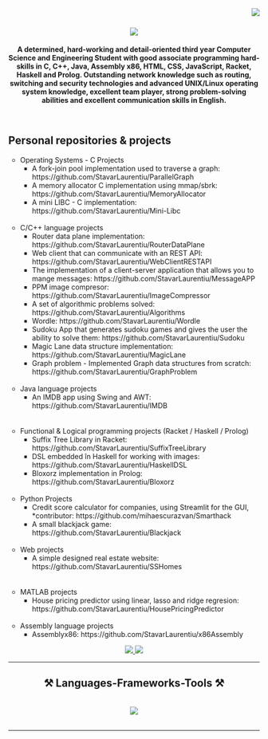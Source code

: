 <img align="right" src="https://visitor-badge.laobi.icu/badge?page_id=salesp07.salesp07" />

<h1 align="center">
    <img src="https://readme-typing-svg.herokuapp.com/?font=Righteous&size=35&center=true&vCenter=true&width=500&height=70&duration=4000&lines=Hi+There!+👋;+I'm+Stavăr+Laurențiu!;" />
</h1>

<b><p align="center"> A determined, hard-working and detail-oriented third year Computer Science and Engineering Student with good associate programming hard-skills in C, C++, Java, Assembly x86, HTML, CSS, JavaScript, Racket, Haskell and Prolog. Outstanding network knowledge such as routing, switching and security technologies and advanced UNIX/Linux operating system knowledge, excellent team player, strong problem-solving abilities and excellent communication skills in English.</p></b>

<br/>

<h2>Personal repositories & projects</h2>
<ul style="list-style-type:circle;">
  <li>Operating Systems - C Projects
    <ul style="list-style-type:square;">
      <li>A fork-join pool implementation used to traverse a graph: https://github.com/StavarLaurentiu/ParallelGraph</li>
      <li>A memory allocator C implementation using mmap/sbrk: https://github.com/StavarLaurentiu/MemoryAllocator</li>
      <li>A mini LIBC - C implementation: https://github.com/StavarLaurentiu/Mini-Libc</li>
    </ul>
  <br>
  </li>
  
  <li>C/C++ language projects
    <ul style="list-style-type:square;">
      <li>Router data plane implementation: https://github.com/StavarLaurentiu/RouterDataPlane</li>
      <li>Web client that can communicate with an REST API: https://github.com/StavarLaurentiu/WebClientRESTAPI</li>
      <li>The implementation of a client-server application that allows you to mange messages: https://github.com/StavarLaurentiu/MessageAPP</li>
      <li>PPM image compresor: https://github.com/StavarLaurentiu/ImageCompressor</li>
      <li>A set of algorithmic problems solved: https://github.com/StavarLaurentiu/Algorithms</li>
      <li>Wordle: https://github.com/StavarLaurentiu/Wordle</li>
      <li>Sudoku App that generates sudoku games and gives the user the ability to solve them: https://github.com/StavarLaurentiu/Sudoku</li>
      <li>Magic Lane data structure implementation: https://github.com/StavarLaurentiu/MagicLane</li>
      <li>Graph problem - Implemented Graph data structures from scratch: https://github.com/StavarLaurentiu/GraphProblem</li>
    </ul>
  <br>
  </li>
  
  <li>Java language projects
    <ul style="list-style-type:square;">
      <li>An IMDB app using Swing and AWT: https://github.com/StavarLaurentiu/IMDB</li>
    </ul>
  <br>
  </li>
  
  <br>
  <li>Functional & Logical programming projects (Racket / Haskell / Prolog)
    <ul style="list-style-type:square;">
      <li>Suffix Tree Library in Racket: https://github.com/StavarLaurentiu/SuffixTreeLibrary</li>
      <li>DSL embedded în Haskell for working with images: https://github.com/StavarLaurentiu/HaskellDSL</li>
      <li>Bloxorz implementation in Prolog: https://github.com/StavarLaurentiu/Bloxorz</li>
    </ul>
  </li>

  <br>
  <li>Python Projects
    <ul style="list-style-type:square;">
      <li>Credit score calculator for companies, using Streamlit for the GUI, *contributor: https://github.com/mihaescurazvan/Smarthack</li>
      <li>A small blackjack game: https://github.com/StavarLaurentiu/Blackjack</li>
    </ul>
  </li>
  
  <br>
  <li>Web projects
    <ul style="list-style-type:square;">
      <li>A simple designed real estate website: https://github.com/StavarLaurentiu/SSHomes</li>
    </ul>
  </li>
  
  <br>
  
  <br>
  <li>MATLAB projects
    <ul style="list-style-type:square;">
      <li>House pricing predictor using linear, lasso and ridge regresion: https://github.com/StavarLaurentiu/HousePricingPredictor</li>
    </ul>
  </li>
  
  <br>
  <li>Assembly language projects
    <ul style="list-style-type:square;">
      <li>Assemblyx86: https://github.com/StavarLaurentiu/x86Assembly</li>
    </ul>
  </li>
</ul>

 <div align="center"> 
  <a href="mailto:laurentiu.stavar2004@gmail.com">
    <img src="https://img.shields.io/badge/Gmail-333333?style=for-the-badge&logo=gmail&logoColor=red" />
  </a>
  <a href="https://www.linkedin.com/in/laurentiu-cristian-stavar-a80a59247/" target="_blank">
    <img src="https://img.shields.io/badge/LinkedIn-0077B5?style=for-the-badge&logo=linkedin&logoColor=white" target="_blank" />
  </a>
</div>

<hr/>
 
<h2 align="center">⚒️ Languages-Frameworks-Tools ⚒️</h2>
<br/>
<div align="center">
    <img src="https://skillicons.dev/icons?i=vscode,github,git,c,cpp,java,python,html,css,javascript,matlab,haskell" />
</div>

<br/>
<hr/>
